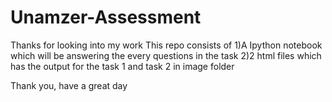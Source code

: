 # Unamzer-Assessment

Thanks for looking into my work
This repo consists of 
  1)A Ipython notebook which will be answering the every questions in the task 
  2)2 html files which has the output for the task 1 and task 2 in image folder 

Thank you, have a great day
